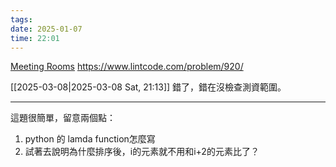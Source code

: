 ```yaml
---
tags: 
date: 2025-01-07
time: 22:01
---
```

[Meeting Rooms](https://neetcode.io/problems/meeting-schedule)
https://www.lintcode.com/problem/920/

[[2025-03-08|2025-03-08 Sat, 21:13]]
錯了，錯在沒檢查測資範圍。

---

這題很簡單，留意兩個點：

1. python 的 lamda function怎麼寫
2. 試著去說明為什麼排序後，i的元素就不用和i+2的元素比了？